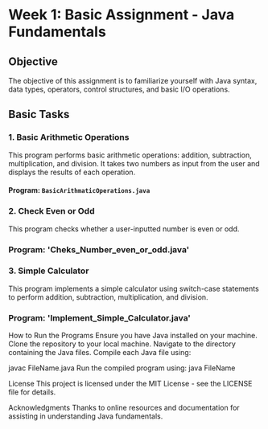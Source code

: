 # Week 1: Basic Assignment - Java Fundamentals

## Objective
The objective of this assignment is to familiarize yourself with Java syntax, data types, operators, control structures, and basic I/O operations.

## Basic Tasks

### 1. Basic Arithmetic Operations
This program performs basic arithmetic operations: addition, subtraction, multiplication, and division. It takes two numbers as input from the user and displays the results of each operation.

#### Program: `BasicArithmaticOperations.java`

### 2. Check Even or Odd
This program checks whether a user-inputted number is even or odd.

### Program: 'Cheks_Number_even_or_odd.java'

### 3. Simple Calculator
This program implements a simple calculator using switch-case statements to perform addition, subtraction, multiplication, and division.

### Program: 'Implement_Simple_Calculator.java'

How to Run the Programs
Ensure you have Java installed on your machine.
Clone the repository to your local machine.
Navigate to the directory containing the Java files.
Compile each Java file using:

javac FileName.java
Run the compiled program using:
java FileName

License
This project is licensed under the MIT License - see the LICENSE file for details.

Acknowledgments
Thanks to online resources and documentation for assisting in understanding Java fundamentals.
